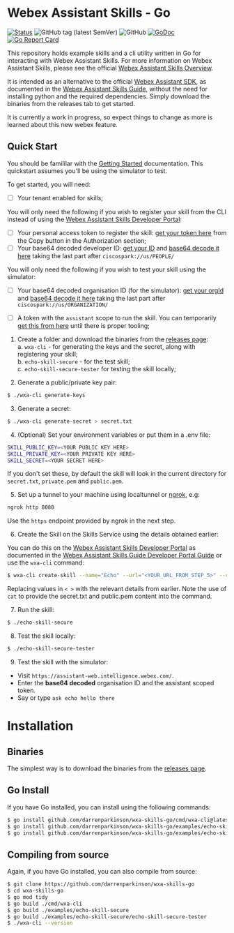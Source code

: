 # Webex Assistant Skills - Go

[![Status](https://img.shields.io/badge/status-wip-yellow)](https://github.com/darrenparkinson/wxa-skills-go) ![GitHub tag (latest SemVer)](https://img.shields.io/github/v/tag/darrenparkinson/wxa-skills-go) ![GitHub](https://img.shields.io/github/license/darrenparkinson/wxa-skills-go?color=brightgreen) [![GoDoc](https://pkg.go.dev/badge/darrenparkinson/wxa-skills-go)](https://pkg.go.dev/github.com/darrenparkinson/wxa-skills-go) [![Go Report Card](https://goreportcard.com/badge/github.com/darrenparkinson/wxa-skills-go)](https://goreportcard.com/report/github.com/darrenparkinson/wxa-skills-go)

This repository holds example skills and a cli utility written in Go for interacting with Webex Assistant Skills.  For more information on Webex Assistant Skills, please see the official [Webex Assistant Skills Overview](https://developer.webex.com/docs/webex-assistant-skills-overview).

It is intended as an alternative to the official [Webex Assistant SDK](https://github.com/cisco/webex-assistant-sdk), as documented in the [Webex Assistant Skills Guide](https://developer.webex.com/docs/api/guides/webex-assistant-skills-guide), without the need for installing python and the required dependencies.  Simply download the binaries from the releases tab to get started.  

It is currently a work in progress, so expect things to change as more is learned about this new webex feature.

## Quick Start

You should be famililar with the [Getting Started](https://github.com/cisco/webex-assistant-sdk/tree/main/get_started_documentation#create-skill-on-skills-service) documentation. This quickstart assumes you'll be using the simulator to test.

To get started, you will need:

* [ ] Your tenant enabled for skills;

You will only need the following if you wish to register your skill from the CLI instead of using the [Webex Assistant Skills Developer Portal](https://skills-developer.intelligence.webex.com/):  

* [ ] Your personal access token to register the skill: [get your token here](https://developer.webex.com/docs/api/v1/people/list-people) from the Copy button in the Authorization section;
* [ ] Your base64 decoded developer ID: [get your ID](https://developer.webex.com/docs/api/v1/people/get-my-own-details) and [base64 decode it here](https://www.base64decode.org/)  taking the last part after `ciscospark://us/PEOPLE/`
 
You will only need the following if you wish to test your skill using the simulator:  

* [ ] Your base64 decoded organisation ID (for the simulator): [get your orgId](https://developer.webex.com/docs/api/v1/people/get-my-own-details) and [base64 decode it here](https://www.base64decode.org/) taking the last part after `ciscospark://us/ORGANIZATION/`
* [ ] A token with the `assistant` scope to run the skill.  You can temporarily [get this from here](https://3bfnei7xs2.execute-api.us-east-1.amazonaws.com/production/wxa-token) until there is proper tooling;


1. Create a folder and download the binaries from the [releases page](https://github.com/darrenparkinson/wxa-skills-go/releases):  
    a. `wxa-cli` - for generating the keys and the secret, along with registering your skill;  
    b. `echo-skill-secure` - for the test skill;  
    c. `echo-skill-secure-tester` for testing the skill locally;  

2. Generate a public/private key pair: 
```sh
$ ./wxa-cli generate-keys
```

3. Generate a secret: 
```sh
$ ./wxa-cli generate-secret > secret.txt
```

4. (Optional) Set your environment variables or put them in a .env file:
```sh
SKILL_PUBLIC_KEY=<YOUR PUBLIC KEY HERE>
SKILL_PRIVATE_KEY=<YOUR PRIVATE KEY HERE>
SKILL_SECRET=<YOUR SECRET HERE>
```

If you don't set these, by default the skill will look in the current directory for `secret.txt`, `private.pem` and `public.pem`.

5. Set up a tunnel to your machine using localtunnel or [ngrok](https://ngrok.com), e.g:

```sh
ngrok http 8080
```

Use the `https` endpoint provided by ngrok in the next step.

6. Create the Skill on the Skills Service using the details obtained earlier:

You can do this on the [Webex Assistant Skills Developer Portal](https://skills-developer.intelligence.webex.com/) as documented in the [Webex Assistant Skills Guide Developer Portal Guide](https://developer.webex.com/docs/api/guides/webex-assistant-skills-guide-developer-portal-guide) or use the `wxa-cli` command:

```sh
$ wxa-cli create-skill --name="Echo" --url="<YOUR_URL_FROM_STEP_5>" --contact="<YOUR_EMAIL>" -secret="$(cat secret.txt)" --public="$(cat public.pem)" --token="<YOUR_PERSONAL_ACCESS_TOKEN>" --developerid="<YOUR_DEVELOPER_ID>"
```

Replacing values in `< >` with the relevant details from earlier. Note the use of `cat` to provide the secret.txt and public.pem content into the command.

7. Run the skill:
```sh
$ ./echo-skill-secure
```

8. Test the skill locally:
```sh
$ ./echo-skill-secure-tester
```

9. Test the skill with the simulator:

* Visit `https://assistant-web.intelligence.webex.com/`.  
* Enter the **base64 decoded** organisation ID and the assistant scoped token.  
* Say or type `ask echo hello there`

# Installation

## Binaries

The simplest way is to download the binaries from the [releases page](https://github.com/darrenparkinson/wxa-skills-go/releases).

## Go Install

If you have Go installed, you can install using the following commands:

```sh
$ go install github.com/darrenparkinson/wxa-skills-go/cmd/wxa-cli@latest
$ go install github.com/darrenparkinson/wxa-skills-go/examples/echo-skill-secure@latest
$ go install github.com/darrenparkinson/wxa-skills-go/examples/echo-skill-secure/cmd/echo-skill-secure-tester@latest
```

## Compiling from source

Again, if you have Go installed, you can also compile from source:

```sh
$ git clone https://github.com/darrenparkinson/wxa-skills-go
$ cd wxa-skills-go
$ go mod tidy
$ go build ./cmd/wxa-cli
$ go build ./examples/echo-skill-secure
$ go build ./examples/echo-skill-secure/echo-skill-secure-tester
$ ./wxa-cli --version
```